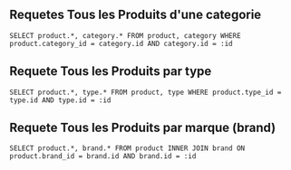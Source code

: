 ## Requetes Tous les Produits d'une categorie

`SELECT product.*, category.* FROM product, category WHERE product.category_id = category.id AND category.id = :id`

## Requete Tous les Produits par type

`SELECT product.*, type.* FROM product, type WHERE product.type_id = type.id AND type.id = :id`

## Requete Tous les Produits par marque (brand)

`SELECT product.*, brand.* FROM product INNER JOIN brand ON product.brand_id = brand.id AND brand.id = :id`

